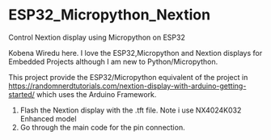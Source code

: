 # ESP32_Micropython_Nextion
Control Nextion display using Micropython on ESP32

Kobena Wiredu here. I love the ESP32,Micropython and Nextion displays
for Embedded Projects although I am new to Python/Micropython.

This project provide the ESP32/Micropython equivalent of the project in 
https://randomnerdtutorials.com/nextion-display-with-arduino-getting-started/
which uses the Arduino Framework.

1. Flash the Nextion display with the .tft file. Note i use NX4024K032 Enhanced model
2. Go through the main code for the pin connection.
